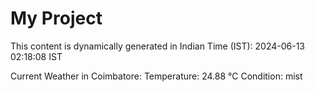 # My Project

This content is dynamically generated in Indian Time (IST): 2024-06-13 02:18:08 IST


Current Weather in Coimbatore:
Temperature: 24.88 °C
Condition: mist
